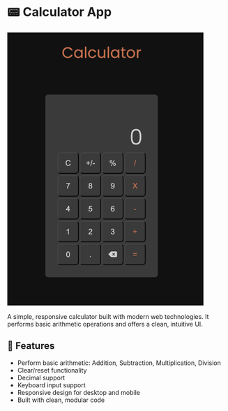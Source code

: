 <h1>📟 Calculator App</h1>

<img src="./images/Calculator_Image.png" alt="Calculator Image" width="450">

<p>A simple, responsive calculator built with modern web technologies. It performs basic arithmetic operations and offers a clean, intuitive UI.</p>

<h2>🚀 Features</h2>

<ul>
    <li>Perform basic arithmetic: Addition, Subtraction, Multiplication, Division</li>
    <li>Clear/reset functionality</li>
    <li>Decimal support</li>
    <li>Keyboard input support</li>
    <li>Responsive design for desktop and mobile</li>
    <li>Built with clean, modular code</li>
</ul>






